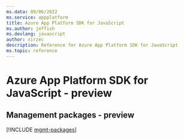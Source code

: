 ```yaml
---
ms.data: 09/06/2022
ms.service: appplatform
title: Azure App Platform SDK for JavaScript
ms.author: jeffish
ms.devlang: javascript
author: xirzec
description: Reference for Azure App Platform SDK for JavaScript
ms.topic: reference
---
```

# Azure App Platform SDK for JavaScript - preview

## Management packages - preview
[!INCLUDE [mgmt-packages](app-platform-mgmt-index.md)]